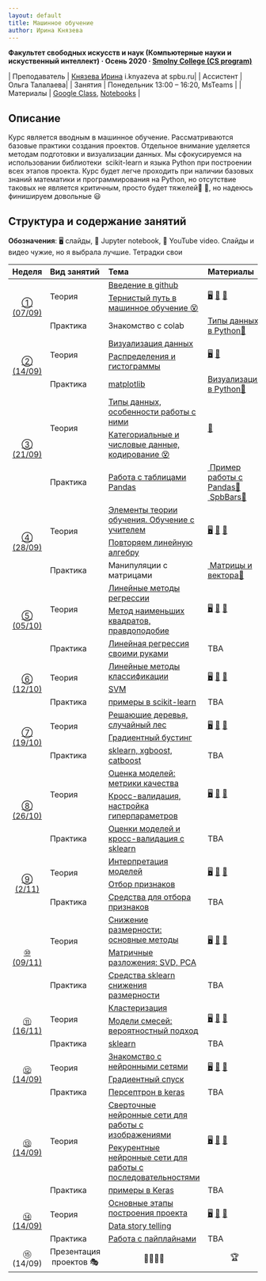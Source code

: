 ```yaml
---
layout: default
title: Машинное обучение
author: Ирина Князева
---
```



**Факультет свободных искусств и наук (Компьютерные науки и искуственный интеллект) · Осень 2020 · [Smolny College (CS program)](https://artesliberales.spbu.ru/en/education/bakalavariat/computer-science-and-artificial-intelligence)**

| Преподаватель | [Князева Ирина](https://artesliberales.spbu.ru/ru/faculty/personalii/knyazeva ) i.knyazeva at spbu.ru|
| Ассистент | Ольга Талалаева| 
| Занятия   | Понедельник 13:00 – 16:20,  MsTeams |
| Материалы   | [Google Class](https://classroom.google.com/c/MTU4NDk0MTQwMDg2), [Notebooks](https://github.com/iknyazeva/ML2020/tree/master/assignments) |


## Описание

Курс является вводным в машинное обучение. Рассматриваются базовые практики создания проектов. Отдельное внимание уделяется методам подготовки и визуализации данных. Мы сфокусируемся на использовании библиотеки  scikit-learn и языка Python при построении всех этапов проекта. Курс будет легче проходить при наличии базовых знаний математики и программирования на Python, но отсутствие таковых не является критичным, просто будет тяжелей🤔 🤯, но надеюсь финишируем довольные 😃 


## Структура и содержание занятий

**Обозначения**: 🖥 слайды, 📓 Jupyter notebook, 🎥 YouTube video. Слайды и видео чужие, но я выбрала лучшие. Тетрадки свои


<table>
<!-- =============================== HEADER ================================ -->
  <thead>
    <tr>
      <th>Неделя </th>
      <th align="left">Вид занятий</th>
      <th align="left">Тема</th>
      <th align="left">Материалы</th>
    </tr>
  </thead>
  <tbody>
<!-- =============================== WEEK 1 ================================ -->
    <tr>
      <td rowspan="3" align="center"><a href="week01/01">① (07/09)</a></td>
      <td rowspan="2">Теория</td>
      <td><a href="week01/01-1">Введение в github</a></td>
      <td rowspan="2">
        <a href="https://amueller.github.io/COMS4995-s19/slides/aml-02-python-git-testing/">🖥️</a>
        <a href="https://youtu.be/EPVwnG-n4B0">🎥</a> 
        <a href="https://youtu.be/pHiMN_gy9mk">🎥</a> 
      </td>
    </tr>
    <tr><td><a href="week01/01-2"> Тернистый путь в машинное обучение 😵</a></td></tr>
    <tr>
      <td rowspan="1">Практика</td>
      <td>Знакомство с colab</td>
      <td>
        <a href="https://colab.research.google.com/drive/1A696xnGuUNRVzMvT_sWwjrNO2jJjrCS9?usp=sharing">Типы данных в Python📓</a>
      </td>
    </tr>
<!-- =============================== WEEK 2 ================================ -->
    <tr>
      <td rowspan="3" align="center"><a href="week02/02">② (14/09)</a></td>
      <td rowspan="2">Теория</td>
      <td><a href="week01/01-1">Визуализация данных</a></td>
      <td rowspan="2">
        <a href="https://amueller.github.io/COMS4995-s19/slides/aml-03-matplotlib/">🖥️</a>
        <a href="https://youtu.be/O2zXpQmij_c">🎥</a>
      </td>
    </tr>
    <tr><td><a href="week01/01-2">  Распределения и гистограммы</a></td></tr>
    <tr>
      <td rowspan="1">Практика</td>
      <td><a href="en/week01/01-3">matplotlib</a></td>
      <td>
        <a href="https://colab.research.google.com/drive/1v3nd-31ycQtHIOd34-Nop1wimPjVcd_X?usp=sharing">Визуализация в Python📓</a>
      </td>
    </tr>
    <!-- =============================== WEEK3 ================================ -->
    <tr>
      <td rowspan="3" align="center"><a href="week03/01">③ (21/09)</a></td>
      <td rowspan="2">Теория</td>
      <td><a href="week03/02">Типы данных, особенности работы с ними  </a></td>
      <td rowspan="2">
        <a href="https://www.datacamp.com/">🎥</a>
      </td>
    </tr>
    <tr><td><a href="week03/03">  Категориальные и числовые данные, кодирование 😵</a></td></tr>
    <tr>
      <td rowspan="1">Практика</td>
      <td><a href="en/week03/04">Работа с таблицами Pandas</a></td>
      <td>
        <a href="https://colab.research.google.com/drive/1f1ELMr3Cnn-4vZ3BrizYs5yzbLv7zFdT?usp=sharing"> Пример работы с Pandas📓</a>
        <a href="https://colab.research.google.com/drive/1qouQItx6PYM1U6FAlMr5y2JGFucS5oNf?usp=sharing"> SpbBars📓</a>
      </td>
    </tr>
    <!-- =============================== WEEK 4 ================================ -->
    <tr>
      <td rowspan="3" align="center"><a href="week04/01">④ (28/09)</a></td>
      <td rowspan="2">Теория</td>
      <td><a href="week04/02">Элементы теории обучения. Обучение с учителем</a></td>
      <td rowspan="2">
        <a href="https://amueller.github.io/COMS4995-s19/slides/aml-04-supervised-learning">🖥️</a> 
        <a href="https://youtu.be/MEEWqrJEtTg">🎥</a>
        <a href="https://youtu.be/RflfnCsgNyI">🎥</a>
      </td>
    </tr>
    <tr><td><a href="week04/03"> Повторяем линейную алгебру </a></td></tr>
    <tr>
      <td rowspan="1">Практика</td>
      <td><a href="en/week04/03"></a>Манипуляции с матрицами</td>
      <td>
  <a href="https://colab.research.google.com/drive/1JtZWAqEnoiGoC-yE-XsWGweJiwT0LdsP?usp=sharing"> Матрицы и вектора📓</a>
      </td>
    </tr>
    <!-- =============================== WEEK 5 ================================ -->
    <tr>
      <td rowspan="3" align="center"><a href="week02/02">⑤ (05/10)</a></td>
      <td rowspan="2">Теория</td>
      <td><a href="week01/01-1">Линейные методы регрессии</a></td>
      <td rowspan="2">
        <a href="https://habr.com/ru/company/ods/blog/323890/">🖥️</a> <a href="https://youtu.be/hpqrDUuk7HY">🎥</a>
        <a href="https://youtu.be/RflfnCsgNyI">🎥</a>
      </td>
    </tr>
    <tr><td><a href="week01/01-2"> Метод наименьших квадратов, правдоподобие</a></td></tr>
    <tr>
      <td rowspan="1">Практика</td>
      <td><a href="en/week01/01-3">Линейная регрессия своими руками</a></td>
      <td>
TBA
      </td>
    </tr>
    <!-- =============================== WEEK 6 ================================ -->
    <tr>
      <td rowspan="3" align="center"><a href="week02/02">⑥ (12/10)</a></td>
      <td rowspan="2">Теория</td>
      <td><a href="week01/01-1">Линейные методы классификации</a></td>
      <td rowspan="2">
        <a href="https://www.vision.rwth-aachen.de/media/course/SS/2019/computer-vision/cv19-part02-image-processing.pdf">🖥️</a> <a href="https://youtu.be/hpqrDUuk7HY">🎥</a>
        <a href="https://youtu.be/5xdbJ7z4Nrc">🎥</a>
      </td>
    </tr>
    <tr><td><a href="week01/01-2">  SVM </a></td></tr>
    <tr>
      <td rowspan="1">Практика</td>
      <td><a href="en/week01/01-3">примеры в scikit-learn</a></td>
      <td>
TBA
      </td>
    </tr>
    <!-- =============================== WEEK 7 ================================ -->
    <tr>
      <td rowspan="3" align="center"><a href="week02/02">⑦  (19/10)</a></td>
      <td rowspan="2">Теория</td>
      <td><a href="week01/01-1">Решающие деревья, случайный лес</a></td>
      <td rowspan="2">
        <a href="https://www.vision.rwth-aachen.de/media/course/SS/2019/computer-vision/cv19-part02-image-processing.pdf">🖥️</a> <a href="https://youtu.be/hpqrDUuk7HY">🎥</a>
        <a href="https://youtu.be/5xdbJ7z4Nrc">🎥</a>
      </td>
    </tr>
    <tr><td><a href="week01/01-2"> Градиентный бустинг</a></td></tr>
    <tr>
      <td rowspan="1">Практика</td>
      <td><a href="en/week01/01-3">sklearn,  xgboost, catboost</a></td>
      <td>
TBA
      </td>
    </tr>
    <!-- =============================== WEEK 8 ================================ -->
    <tr>
      <td rowspan="3" align="center"><a href="week02/02">⑧ (26/10)</a></td>
      <td rowspan="2">Теория</td>
      <td><a href="week01/01-1">Оценка моделей: метрики качества</a></td>
      <td rowspan="2">
        <a href="https://www.vision.rwth-aachen.de/media/course/SS/2019/computer-vision/cv19-part02-image-processing.pdf">🖥️</a> <a href="https://youtu.be/hpqrDUuk7HY">🎥</a>
        <a href="https://youtu.be/5xdbJ7z4Nrc">🎥</a>
      </td>
    </tr>
    <tr><td><a href="week01/01-2">  Кросс-валидация, настройка гиперпараметров </a></td></tr>
    <tr>
      <td rowspan="1">Практика</td>
      <td><a href="en/week01/01-3">Оценки моделей и кросс-валидация с sklearn</a></td>
      <td>
TBA
      </td>
    </tr>
    <!-- =============================== WEEK 9 ================================ -->
    <tr>
      <td rowspan="3" align="center"><a href="week02/02">⑨ (2/11)</a></td>
      <td rowspan="2">Теория</td>
      <td><a href="week01/01-1">Интерпретация моделей</a></td>
      <td rowspan="2">
        <a href="https://www.vision.rwth-aachen.de/media/course/SS/2019/computer-vision/cv19-part02-image-processing.pdf">🖥️</a> <a href="https://youtu.be/hpqrDUuk7HY">🎥</a>
        <a href="https://youtu.be/5xdbJ7z4Nrc">🎥</a>
      </td>
    </tr>
    <tr><td><a href="week01/01-2">  Отбор признаков</a></td></tr>
    <tr>
      <td rowspan="1">Практика</td>
      <td><a href="en/week01/01-3">Средства для отбора признаков</a></td>
      <td>
TBA
      </td>
    </tr>
    <!-- =============================== WEEK 10 ================================ -->
    <tr>
      <td rowspan="3" align="center"><a href="week02/02">⑩ (09/11)</a></td>
      <td rowspan="2">Теория</td>
      <td><a href="week01/01-1">Снижение размерности: основные методы</a></td>
      <td rowspan="2">
        <a href="https://www.vision.rwth-aachen.de/media/course/SS/2019/computer-vision/cv19-part02-image-processing.pdf">🖥️</a> <a href="https://youtu.be/hpqrDUuk7HY">🎥</a>
        <a href="https://youtu.be/5xdbJ7z4Nrc">🎥</a>
      </td>
    </tr>
    <tr><td><a href="week01/01-2">  Матричные разложения: SVD, PCA </a></td></tr>
    <tr>
      <td rowspan="1">Практика</td>
      <td><a href="en/week01/01-3">Средства sklearn снижения размерности</a></td>
      <td>
TBA
      </td>
    </tr>
     <!-- =============================== WEEK 11 ================================ -->
    <tr>
      <td rowspan="3" align="center"><a href="week02/02">⑪ (16/11)</a></td>
      <td rowspan="2">Теория</td>
      <td><a href="week01/01-1">Кластеризация</a></td>
      <td rowspan="2">
        <a href="https://www.vision.rwth-aachen.de/media/course/SS/2019/computer-vision/cv19-part02-image-processing.pdf">🖥️</a> <a href="https://youtu.be/hpqrDUuk7HY">🎥</a>
        <a href="https://youtu.be/5xdbJ7z4Nrc">🎥</a>
      </td>
    </tr>
    <tr><td><a href="week01/01-2">  Модели смесей: вероятностный подход</a></td></tr>
    <tr>
      <td rowspan="1">Практика</td>
      <td><a href="en/week01/01-3">sklearn</a></td>
      <td>
TBA
      </td>
    </tr>
 <!-- =============================== WEEK 12 ================================ -->
    <tr>
      <td rowspan="3" align="center"><a href="week02/02">⑫ (14/09)</a></td>
      <td rowspan="2">Теория</td>
      <td><a href="week01/01-1">Знакомство с нейронными сетями</a></td>
      <td rowspan="2">
        <a href="https://www.vision.rwth-aachen.de/media/course/SS/2019/computer-vision/cv19-part02-image-processing.pdf">🖥️</a> <a href="https://youtu.be/hpqrDUuk7HY">🎥</a>
        <a href="https://youtu.be/5xdbJ7z4Nrc">🎥</a>
      </td>
    </tr>
    <tr><td><a href="week01/01-2">  Градиентный спуск</a></td></tr>
    <tr>
      <td rowspan="1">Практика</td>
      <td><a href="en/week01/01-3">Персептрон в keras</a></td>
      <td>
TBA
      </td>
    </tr>
 <!-- =============================== WEEK 13 ================================ -->
    <tr>
      <td rowspan="3" align="center"><a href="week02/02">⑬ (14/09)</a></td>
      <td rowspan="2">Теория</td>
      <td><a href="week01/01-1">Сверточные нейронные сети для работы с изображениями</a></td>
      <td rowspan="2">
        <a href="https://www.vision.rwth-aachen.de/media/course/SS/2019/computer-vision/cv19-part02-image-processing.pdf">🖥️</a> <a href="https://youtu.be/hpqrDUuk7HY">🎥</a>
        <a href="https://youtu.be/5xdbJ7z4Nrc">🎥</a>
      </td>
    </tr>
    <tr><td><a href="week01/01-2"> Рекурентные нейронные сети для работы с последовательностями</a></td></tr>
    <tr>
      <td rowspan="1">Практика</td>
      <td><a href="en/week01/01-3">примеры в Keras</a></td>
      <td>
TBA
      </td>
    </tr>
 <!-- =============================== WEEK 14 ================================ -->
    <tr>
      <td rowspan="3" align="center"><a href="week02/02">⑭ (14/09)</a></td>
      <td rowspan="2">Теория</td>
      <td><a href="week01/01-1">Основные этапы построения проекта</a></td>
      <td rowspan="2">
        <a href="https://www.vision.rwth-aachen.de/media/course/SS/2019/computer-vision/cv19-part02-image-processing.pdf">🖥️</a> <a href="https://youtu.be/hpqrDUuk7HY">🎥</a>
        <a href="https://youtu.be/5xdbJ7z4Nrc">🎥</a>
      </td>
    </tr>
    <tr><td><a href="week01/01-2"> Data story telling</a></td></tr>
    <tr>
      <td rowspan="1">Практика</td>
      <td><a href="en/week01/01-3">Работа с пайплайнами</a></td>
      <td>
TBA
      </td>
    </tr>
  <!-- =============================== WEEK 14 ================================ -->
  <tr>
    <td rowspan="3" align="center">⑮ (14/09)</td><td rowspan="3" align="center">Презентация проектов  🎭</td><td rowspan="3" align="center">🧑‍🎓👩‍🎓</td><td rowspan="3" align="center">🏆</td>
  </tr>
  </tbody>
</table>

